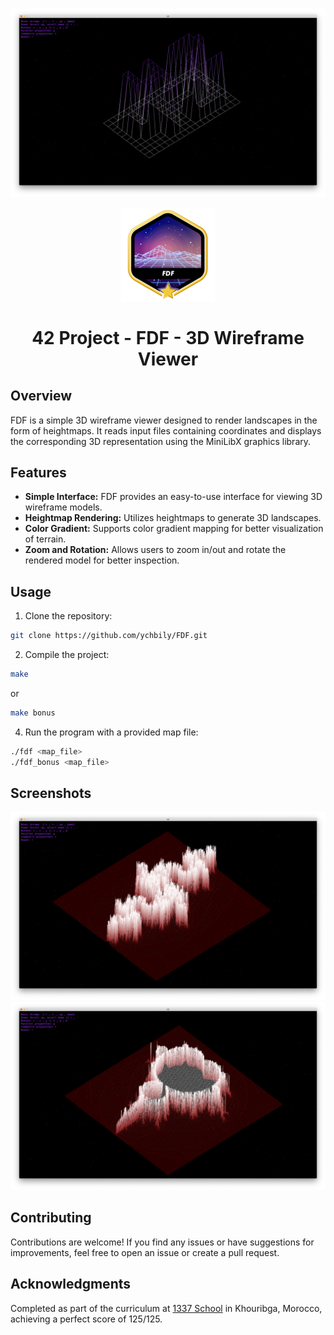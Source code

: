 ###
![FDF Screenshot](./images/img1.png)

<p align="center">
  <img src="images/fdfm.png" alt="ready to help"/>
</p>
<h1 align="center">
 42 Project - FDF - 3D Wireframe Viewer
</h1>

## Overview

FDF is a simple 3D wireframe viewer designed to render landscapes in the form of heightmaps. It reads input files containing coordinates and displays the corresponding 3D representation using the MiniLibX graphics library.

## Features

- **Simple Interface:** FDF provides an easy-to-use interface for viewing 3D wireframe models.
- **Heightmap Rendering:** Utilizes heightmaps to generate 3D landscapes.
- **Color Gradient:** Supports color gradient mapping for better visualization of terrain.
- **Zoom and Rotation:** Allows users to zoom in/out and rotate the rendered model for better inspection.

## Usage

1. Clone the repository:

```bash
git clone https://github.com/ychbily/FDF.git
``` 
2. Compile the project:
```bash
make
```
or
```bash
make bonus
```
4. Run the program with a provided map file:
```bash
./fdf <map_file>
./fdf_bonus <map_file>
```

## Screenshots

![FDF Screenshot](./images/img2.png)
![FDF Screenshot](./images/img3.png)

## Contributing
Contributions are welcome! If you find any issues or have suggestions for improvements, feel free to open an issue or create a pull request.

## Acknowledgments

Completed as part of the curriculum at [1337 School](https://1337.ma/) in Khouribga, Morocco, achieving a perfect score of 125/125.
